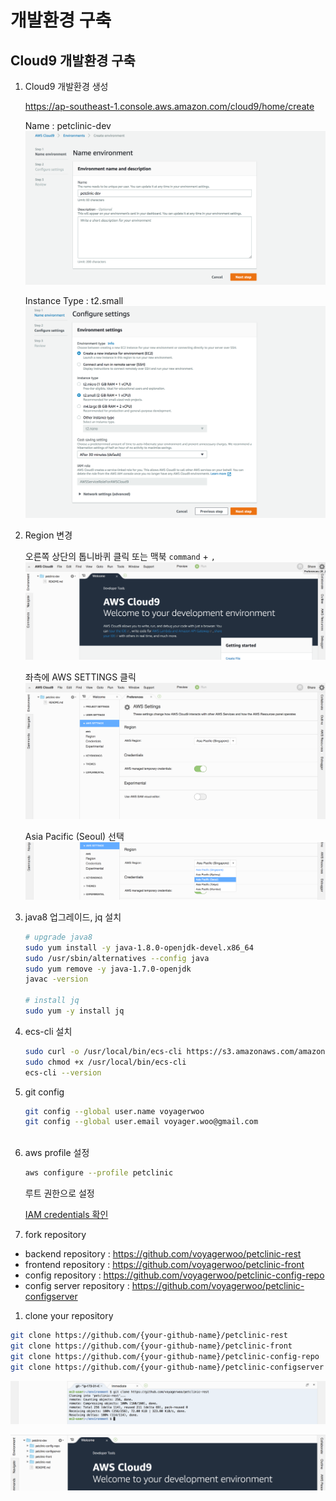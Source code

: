 # 개발환경 구축

## Cloud9 개발환경 구축
1. Cloud9 개발환경 생성
    
    https://ap-southeast-1.console.aws.amazon.com/cloud9/home/create
    
    Name : petclinic-dev
    ![](./images/cloud9-1.png)
    
    Instance Type : t2.small
    ![](./images/cloud9-2.png)
    
1. Region 변경

    오른쪽 상단의 톱니바퀴 클릭 또는 맥북 `command` + `,`
    ![](./images/cloud9-3.png)
    
    좌측에 AWS SETTINGS 클릭
    ![](./images/cloud9-4.png)
    
    Asia Pacific (Seoul) 선택
    ![](./images/cloud9-5.png)

1. java8 업그레이드, jq 설치
    ```bash
    # upgrade java8
    sudo yum install -y java-1.8.0-openjdk-devel.x86_64
    sudo /usr/sbin/alternatives --config java
    sudo yum remove -y java-1.7.0-openjdk
    javac -version  
 
    # install jq 
    sudo yum -y install jq
    ```
    
1. ecs-cli 설치
    ```bash
    sudo curl -o /usr/local/bin/ecs-cli https://s3.amazonaws.com/amazon-ecs-cli/ecs-cli-linux-amd64-latest
    sudo chmod +x /usr/local/bin/ecs-cli
    ecs-cli --version
    ```

1. git config
    ```bash
    git config --global user.name voyagerwoo
    git config --global user.email voyager.woo@gmail.com
  
    ```

1. aws profile 설정
    ```bash  
    aws configure --profile petclinic
    ```
    루트 권한으로 설정
    
    [IAM credentials 확인](https://console.aws.amazon.com/iam/home?region=ap-northeast-2#/users/master?section=security_credentials) 

1. fork repository

- backend repository : https://github.com/voyagerwoo/petclinic-rest
- frontend repository : https://github.com/voyagerwoo/petclinic-front
- config repository : https://github.com/voyagerwoo/petclinic-config-repo
- config server repository : https://github.com/voyagerwoo/petclinic-configserver

1. clone your repository

```bash
git clone https://github.com/{your-github-name}/petclinic-rest
git clone https://github.com/{your-github-name}/petclinic-front
git clone https://github.com/{your-github-name}/petclinic-config-repo
git clone https://github.com/{your-github-name}/petclinic-configserver

```
![](./images/cloud9-6.png)

![](./images/cloud9-7.png)
